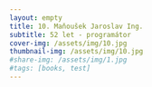 ```yaml
---
layout: empty
title: 10. Maňoušek Jaroslav Ing.
subtitle: 52 let - programátor
cover-img: /assets/img/10.jpg
thumbnail-img: /assets/img/10.jpg
#share-img: /assets/img/1.jpg
#tags: [books, test]
---
```

